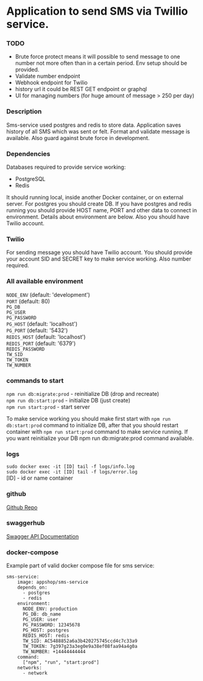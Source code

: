 # Application to send SMS via Twillio service.
### TODO
- Brute force protect
means it will possible to send message to one number not more often than in a certain period. Env setup should be provided.
- Validate number endpoint
- Webhook endpoint for Twilio
- history url
it could be REST GET endpoint or graphql
- UI for managing numbers (for huge amount of message > 250 per day)

### Description
Sms-service used postgres and redis to store data.
Application saves history of all SMS which was sent or felt.
Format and validate message is available.
Also guard against brute force in development.

### Dependencies
Databases required to provide service working:

- PostgreSQL
- Redis   

It should running local, inside another Docker container, or on external server.
For postgres you should create DB.
If you have postgres and redis running you should provide HOST name, PORT and other data to connect in environment.
Details about environment are below.
Also you should have Twilio account.

### Twilio
For sending message you should have Twilio account. You should provide your account SID and SECRET key to make service working. Also number required.

### All available environment
``` NODE_ENV ``` (default: 'development')  
``` PORT ``` (default: 80)   
``` PG_DB ```  
``` PG_USER ```  
``` PG_PASSWORD ```  
``` PG_HOST ``` (default: 'localhost')  
``` PG_PORT ``` (default: '5432')  
``` REDIS_HOST ``` (default: 'localhost')  
``` REDIS_PORT ``` (default: '6379')  
``` REDIS_PASSWORD ```  
``` TW_SID ```  
``` TW_TOKEN ```  
``` TW_NUMBER ```

### commands to start
``` npm run db:migrate:prod ``` - reinitialize DB (drop and recreate)   
``` npm run db:start:prod ``` - initialize DB (just create)  
``` npm run start:prod ``` - start server  

To make service working you should make first start with ``` npm run db:start:prod ``` command to initialize DB, after that you should restart container with ```npm run start:prod``` command to make service running.
If you want reinitialize your DB npm run db:migrate:prod command available.

### logs
``` sudo docker exec -it [ID] tail -f logs/info.log ```   
``` sudo docker exec -it [ID] tail -f logs/error.log ```    
[ID] - id or name container

### github
[Github Repo](https://github.com/AppDevelopmentShop/sms-service/)

### swaggerhub
[Swagger API Documentation](https://app.swaggerhub.com/apis/vaiol/sms-service/)

### docker-compose
Example part of valid docker compose file for sms service:

```
sms-service:
    image: appshop/sms-service
    depends_on:
      - postgres
      - redis
    environment:
      NODE_ENV: production
      PG_DB: db_name
      PG_USER: user
      PG_PASSWORD: 12345678
      PG_HOST: postgres
      REDIS_HOST: redis
      TW_SID: AC5488852a6a3b420275745ccd4c7c33a9
      TW_TOKEN: 7g397g23a3eg0e9a38ef08faa94a4g0a
      TW_NUMBER: +14444444444
    command:
      ["npm", "run", "start:prod"]
    networks:
      - network
```
